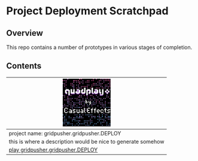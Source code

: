 # Project Deployment Scratchpad

## Overview

This repo contains a number of prototypes in various stages of completion.

## Contents


|[![gridpusher.gridpusher.DEPLOY](gridpusher.gridpusher.DEPLOY/label128.png)](https://morgan3d.github.io/quadplay/console/quadplay.html?game=https://ssteinbach.github.io/quadplay_projects/gridpusher.gridpusher.DEPLOY/gridpusher.game.json)|
|-----------------|
|project name: gridpusher.gridpusher.DEPLOY|
|this is where a description would be nice to generate somehow|
|[play gridpusher.gridpusher.DEPLOY](https://morgan3d.github.io/quadplay/console/quadplay.html?game=https://ssteinbach.github.io/quadplay_projects/gridpusher.gridpusher.DEPLOY/gridpusher.game.json)|

